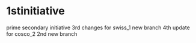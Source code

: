 # 1stinitiative
prime
secondary initiative
3rd changes for swiss_1 new branch
4th update for cosco_2 2nd new branch
